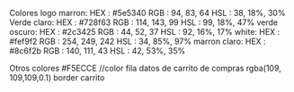 Colores logo
marron:
HEX : #5e5340
RGB : 94, 83, 64
HSL  : 38, 18%, 30%
Verde claro:
HEX : #728f63
RGB : 114, 143, 99
HSL  : 99, 18%, 47%
verde oscuro:
HEX : #2c3425
RGB : 44, 52, 37
HSL  : 92, 16%, 17%
white:
HEX : #fef9f2
RGB : 254, 249, 242
HSL  : 34, 85%, 97%
marron claro:
HEX : #8c6f2b
RGB : 140, 111, 43
HSL  : 42, 53%, 35%

Otros colores
#F5ECCE //color fila datos de carrito de compras
rgba(109, 109,109,0.1) border carrito